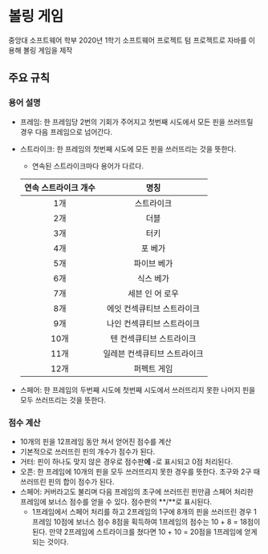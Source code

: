 # 볼링 게임

중앙대 소프트웨어 학부 2020년 1학기 소프트웨어 프로젝트 텀 프로젝트로 자바를 이용해 볼링 게임을 제작

## 주요 규칙

### 용어 설명

- 프레임: 한 프레임당 2번의 기회가 주어지고 첫번째 시도에서 모든 핀을 쓰러뜨릴 경우 다음 프레임으로 넘어간다.
- 스트라이크: 한 프레임의 첫번째 시도에 모든 핀을 쓰러뜨리는 것을 뜻한다.
  - 연속된 스트라이크마다 용어가 다르다.
  
  |연속 스트라이크 개수|명칭|
  |:-----:|:--------------------:|
  |1개|스트라이크|
  |2개|더블|
  |3개|터키|
  |4개|포 베가|
  |5개|파이브 베가|
  |6개|식스 베가|
  |7개|세븐 인 어 로우|
  |8개|에잇 컨섹큐티브 스트라이크|
  |9개|나인 컨섹큐티브 스트라이크|
  |10개|텐 컨섹큐티브 스트라이크|
  |11개|일레븐 컨섹큐티브 스트라이크|
  |12개|퍼펙트 게임|
- 스페어: 한 프레임의 두번째 시도에 첫번째 시도에서 쓰러뜨리지 못한 나머지 핀을 모두 쓰러뜨리는 것을 뜻한다.

### 점수 계산

- 10개의 핀을 12프레임 동안 쳐서 얻어진 점수를 계산
- 기본적으로 쓰러뜨린 핀의 개수가 점수가 된다.
- 거터: 핀이 하나도 맞지 않은 경우로 점수판**에** -로 표시되고 0점 처리된다.
- 오픈: 한 프레임에 10개의 핀을 모두 쓰러뜨리지 못한 경우를 뜻한다. 초구와 2구 때 쓰러뜨린 핀의 합이 
점수가 된다.
- 스페어: 커버라고도 불리며 다음 프레임의 초구에 쓰러뜨린 핀만큼 스페어 처리한 프레임에 보너스 점수를 
얻을 수 있다. 점수판의 **\/**로 표시된다.
  - 1프레임에서 스페어 처리를 하고 2프레임의 1구에 8개의 핀을 쓰러뜨린 경우 1프레임 10점에 보너스 점수 8점을 획득하여 1프레임의 점수는 10 + 8 = 18점이 된다. 만약 2프레임에 스트라이크를 쳤다면 10 + 10 = 20점을 1프레임에 얻게 되는 것이다.
